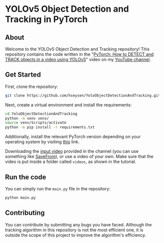 # YOLOv5 Object Detection and Tracking in PyTorch
## About
Welcome to the YOLOv5 Object Detection and Tracking repository! This repository contains the code written in the "[PyTorch: How to DETECT and TRACK objects in a video using YOLOv5](https://www.youtube.com/watch?v=jNc4JdX8FHA)" video on my [YouTube channel](https://www.youtube.com/channel/UC9V66IyJFFmsYmN6QDT63xw).

## Get Started
First, clone the repository:
```bash
git clone https://github.com/hseysen/YoloObjectDetectionAndTracking.git
```

Next, create a virtual environment and install the requirements:
```bash
cd YoloObjectDetectionAndTracking
python -m venv venv/
source venv/Scripts/activate
python -m pip install -r requirements.txt
```

Additionally, install the relevant PyTorch version depending on your operating system by visiting [this](https://pytorch.org/get-started/locally/) link.

Downloading the [input video](https://www.youtube.com/watch?v=IjBazObNYMg) provided in the channel (you can use something like [SaveFrom](https://en.savefrom.net/)), or use a video of your own. Make sure that the video is put inside a folder called `videos`, as shown in the tutorial.

## Run the code
You can simply run the `main.py` file in the repository:
```bash
python main.py
```

## Contributing
You can contribute by submitting any bugs you have faced. Although the tracking algorithm in this repository is not the most efficient one, it is outside the scope of this project to improve the algorithm's efficiency.
